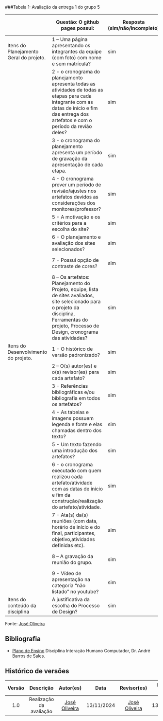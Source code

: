###Tabela 1: Avaliação da entrega 1 do grupo 5

|                                         | Questão: O github pages possui:                                                                                                                                                                    | Resposta (sim/não/incompleto) | Versão, data e horário da avaliação |
| --------------------------------------- | -------------------------------------------------------------------------------------------------------------------------------------------------------------------------------------------------- | ----------------------------- | ----------------------------------- |
| Itens do Planejamento Geral do projeto. | 1 – Uma página apresentando os integrantes da equipe (com foto) com nome e sem matrícula?                                                                                                          | sim                           | 1.0, 13/11/2024, 21:30              |
|                                         | 2 - o cronograma do planejamento apresenta todas as atividades de todas as etapas para cada integrante com as datas de início e fim das entrega dos artefatos e com o período da revião deles?     | sim                           | 1.2, 13/11/2024, 21:40              |
|                                         | 3 - o cronograma do planejamento apresenta um período de gravação da apresentação de cada etapa.                                                                                                   | sim                           | 1.2, 13/11/2024, 21:55              |
|                                         | 4 - O cronograma prever um período de revisão/ajustes nos artefatos devidos as considerações dos monitores/professor?                                                                              | sim                           | 1.2, 13/11/2024, 22:00              |
|                                         | 5 - A motivação e os critérios para a escolha do site?                                                                                                                                             | sim                           | 1.0, 13/11/2024, 22:09              |
|                                         | 6 - O planejamento e avaliação dos sites selecionados?                                                                                                                                             | sim                           | 1.0, 13/11/2024, 22:13              |
|                                         | 7 - Possui opção de contraste de cores?                                                                                                                                                            | sim                           | 1.0, 13/11/2024, 22:14              |
|                                         | 8 – Os artefatos: Planejamento do Projeto, equipe, lista de sites avaliados, site selecionado para o projeto da disciplina, Ferramentas do projeto, Processo de Design, cronograma das atividades? | sim                           | 1.0, 13/11/2024, 22:17              |
| Itens do Desenvolvimento do projeto.    | 1 - O histórico de versão padronizado?                                                                                                                                                             | sim                           | 1.0, 13/11/2024, 22:23              |
|                                         | 2 – O(s) autor(es) e o(s) revisor(es) para cada artefato?                                                                                                                                          | sim                    | 1.0, 13/11/2024, 22:27              |
|                                         | 3 - Referências bibliográficas e/ou bibliografia em todos os artefatos?                                                                                                                            | sim                           | 1.0, 13/11/2024, 22:30              |
|                                         | 4 - As tabelas e imagens possuem legenda e fonte e elas chamadas dentro dos texto?                                                                                                                 | sim                    | 1.0, 13/11/2024, 22:34             |
|                                         | 5 - Um texto fazendo uma introdução dos artefatos?                                                                                                                                                 | sim                           | 1.0, 13/11/2024, 22:37              |
|                                         | 6 - o cronograma executado com quem realizou cada artefato/atividade com as datas de início e fim da construção/realização do artefato/atividade.                                                  | sim                           | 1.0, 13/11/2024, 22:41              |
|                                         | 7 - Ata(s) da(s) reuniões (com data, horário de início e do final, participantes, objetivo,atividades definidas etc).                                                                              | sim                           | 1.0, 13/11/2024, 22:44              |
|                                         | 8 – A gravação da reunião do grupo.                                                                                                                                                                | sim                           | 1.0, 13/11/2024, 22:44              |
|                                         | 9 - Vídeo de apresentação na categoria “não listado” no youtube?                                                                                                                                   | sim                           | 1.0, 13/11/2024, 22:45              |
| Itens do conteúdo da disciplina         | A justificativa da escolha do Processo de  Design?                                                                                                                                                 | sim                           | 1.0, 13/11/2024, 22:48              |

Fonte: [José Oliveira](https://github.com/Jose1277)

## Bibliografia

- [Plano de Ensino](https://aprender3.unb.br/pluginfile.php/2972625/mod_resource/content/56/Plano_de_Ensino%20FIHC%20022024%20Turma%2001%20v1.pdf) Disciplina Interação Humano Computador, Dr. André Barros de Sales.

## Histórico de versões

| Versão |     Descrição      |                     Autor(es)                     |    Data    |                     Revisor(es)                     | Data de revisão |
| :----: | :----------------: | :-----------------------------------------------: | :--------: | :-------------------------------------------------: | :-------------: |
|  1.0   | Realização da avaliação | [José Oliveira](https://github.com/Jose1277) | 13/11/2024 | [José Oliveira](https://github.com/Jose1277) |   13/11/2024   |